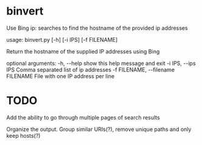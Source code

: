 # binvert
Use Bing ip: searches to find the hostname of the provided ip addresses

usage: binvert.py [-h] [-i IPS] [-f FILENAME]

Return the hostname of the supplied IP addresses using Bing

optional arguments:
  -h, --help            show this help message and exit
  -i IPS, --ips IPS     Comma separated list of ip addresses
  -f FILENAME, --filename FILENAME
                        File with one IP address per line
# TODO
Add the ability to go through multiple pages of search results

Organize the output. Group similar URIs(?), remove unique paths and only keep hosts(?)
